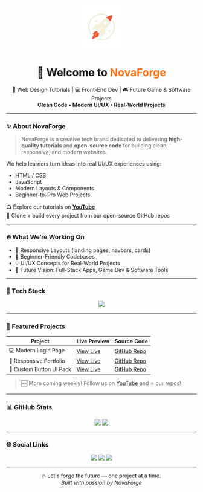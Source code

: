 <!-- Profile Banner -->
<p align="center">
  <img src="NovaForgeLogoNoBG.png" width='120px' />
</p>

<h1 align="center">🚀 Welcome to <span style="color:#f97316">NovaForge</span></h1>

<p align="center">
  🎨 Web Design Tutorials | 💻 Front-End Dev | 🎮 Future Game & Software Projects<br>
  <strong>Clean Code • Modern UI/UX • Real-World Projects</strong>
</p>

---

### ✨ About NovaForge

> NovaForge is a creative tech brand dedicated to delivering **high-quality tutorials** and **open-source code** for building clean, responsive, and modern websites.

We help learners turn ideas into real UI/UX experiences using:

- HTML / CSS
- JavaScript
- Modern Layouts & Components
- Beginner-to-Pro Web Projects

📺 Explore our tutorials on [**YouTube**](https://youtube.com/@YourChannelName)  
📁 Clone + build every project from our open-source GitHub repos

---

### 🔥 What We’re Working On

- 🔧 Responsive Layouts (landing pages, navbars, cards)
- 🧠 Beginner-Friendly Codebases
- 💡 UI/UX Concepts for Real-World Projects
- 🎯 Future Vision: Full-Stack Apps, Game Dev & Software Tools

---

### 🧰 Tech Stack
<p align="center">
  <img src="https://skillicons.dev/icons?i=html,css,js,figma,vscode,github" />
</p>

---

### 🧩 Featured Projects
| Project | Live Preview | Source Code |
|--------|--------------|-------------|
| 💻 Modern Login Page | [View Live](#) | [GitHub Repo](#) |
| 📱 Responsive Portfolio | [View Live](#) | [GitHub Repo](#) |
| 🔘 Custom Button UI Pack | [View Live](#) | [GitHub Repo](#) |

> 🆕 More coming weekly! Follow us on [YouTube](https://youtube.com/@YourChannelName) and ⭐ our repos!

---

### 📊 GitHub Stats
<p align="center">
  <img src="https://github-readme-stats.vercel.app/api?username=YourGitHubUsername&show_icons=true&theme=radical" width="48%" />
  <img src="https://github-readme-stats.vercel.app/api/top-langs/?username=YourGitHubUsername&layout=compact&theme=radical" width="48%" />
</p>

---

### 🌐 Social Links
<p align="center">
  <a href="https://youtube.com/@YourChannelName"><img src="https://img.shields.io/badge/YouTube-%2312100E.svg?&style=for-the-badge&logo=youtube&logoColor=white" /></a>
  <a href="https://instagram.com/YourIG"><img src="https://img.shields.io/badge/Instagram-%23E1306C.svg?&style=for-the-badge&logo=instagram&logoColor=white" /></a>
  <a href="https://facebook.com/YourFB"><img src="https://img.shields.io/badge/Facebook-%233B5998.svg?&style=for-the-badge&logo=facebook&logoColor=white" /></a>
</p>

---

<p align="center">
  🔥 Let's forge the future — one project at a time.
  <br/>
  <i>Built with passion by NovaForge</i>
</p>
